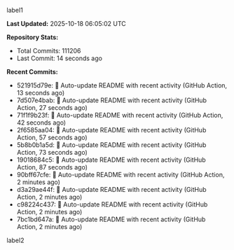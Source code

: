 
label1 
<!-- ACTIVITY_START -->
**Last Updated:** 2025-10-18 06:05:02 UTC

**Repository Stats:**
- Total Commits: 111206
- Last Commit: 14 seconds ago

**Recent Commits:**
- 521915d79e: 🤖 Auto-update README with recent activity (GitHub Action, 13 seconds ago)
- 7d507e4bab: 🤖 Auto-update README with recent activity (GitHub Action, 27 seconds ago)
- 71f1f9b23f: 🤖 Auto-update README with recent activity (GitHub Action, 42 seconds ago)
- 2f6585aa04: 🤖 Auto-update README with recent activity (GitHub Action, 57 seconds ago)
- 5b8b0b1a5d: 🤖 Auto-update README with recent activity (GitHub Action, 73 seconds ago)
- 19018684c5: 🤖 Auto-update README with recent activity (GitHub Action, 87 seconds ago)
- 90bff67cfe: 🤖 Auto-update README with recent activity (GitHub Action, 2 minutes ago)
- d3a29ae44f: 🤖 Auto-update README with recent activity (GitHub Action, 2 minutes ago)
- c98224c437: 🤖 Auto-update README with recent activity (GitHub Action, 2 minutes ago)
- 7bc1bd647a: 🤖 Auto-update README with recent activity (GitHub Action, 2 minutes ago)
<!-- ACTIVITY_END -->

label2
